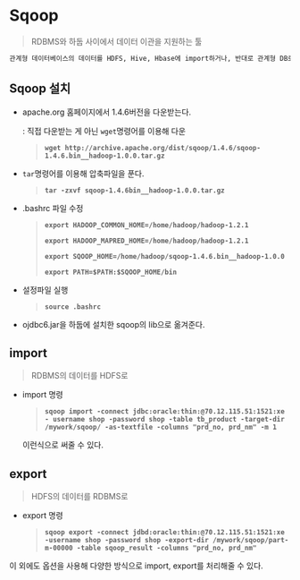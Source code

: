 # Sqoop

> RDBMS와 하둡 사이에서 데이터 이관을 지원하는 툴

```markdown
관계형 데이터베이스의 데이터를 HDFS, Hive, Hbase에 import하거나, 반대로 관계형 DB로 export할 수 있다.
```

## Sqoop 설치

* apache.org 홈페이지에서 1.4.6버전을 다운받는다.

  : 직접 다운받는 게 아닌 `wget`명령어를 이용해 다운

  > **`wget http://archive.apache.org/dist/sqoop/1.4.6/sqoop-1.4.6.bin__hadoop-1.0.0.tar.gz`**

* `tar`명령어를 이용해 압축파일을 푼다.

  > **`tar -zxvf sqoop-1.4.6bin__hadoop-1.0.0.tar.gz`**

* .bashrc 파일 수정

  > **`export HADOOP_COMMON_HOME=/home/hadoop/hadoop-1.2.1`**
  >
  > **`export HADOOP_MAPRED_HOME=/home/hadoop/hadoop-1.2.1`**
  >
  > **`export SQOOP_HOME=/home/hadoop/sqoop-1.4.6.bin__hadoop-1.0.0`**
  >
  > **`export PATH=$PATH:$SQOOP_HOME/bin`**

* 설정파일 실행

  > **`source .bashrc`**

* ojdbc6.jar을 하둡에 설치한 sqoop의 lib으로 옮겨준다.

## import

> RDBMS의 데이터를 HDFS로

* import 명령

  > **`sqoop import -connect jdbc:oracle:thin:@70.12.115.51:1521:xe - username shop -password shop -table tb_product -target-dir /mywork/sqoop/ -as-textfile -columns "prd_no, prd_nm" -m 1`**

  이런식으로 써줄 수 있다.

## export

> HDFS의 데이터를 RDBMS로

* export 명령

  > **`sqoop export -connect jdbd:oracle:thin:@70.12.115.51:1521:xe -username shop -password shop -export-dir /mywork/sqoop/part-m-00000 -table sqoop_result -columns "prd_no, prd_nm"`**

이 외에도 옵션을 사용해 다양한 방식으로 import, export를 처리해줄 수 있다.